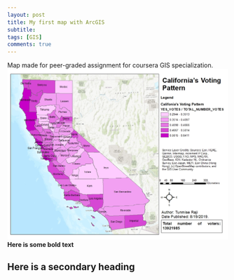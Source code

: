 ```yaml
---
layout: post
title: My first map with ArcGIS
subtitle: 
tags: [GIS]
comments: true
---
```


Map made for peer-graded assignment for coursera GIS specialization.
![California](/img/map2.jpg)  
**Here is some bold text**

## Here is a secondary heading


